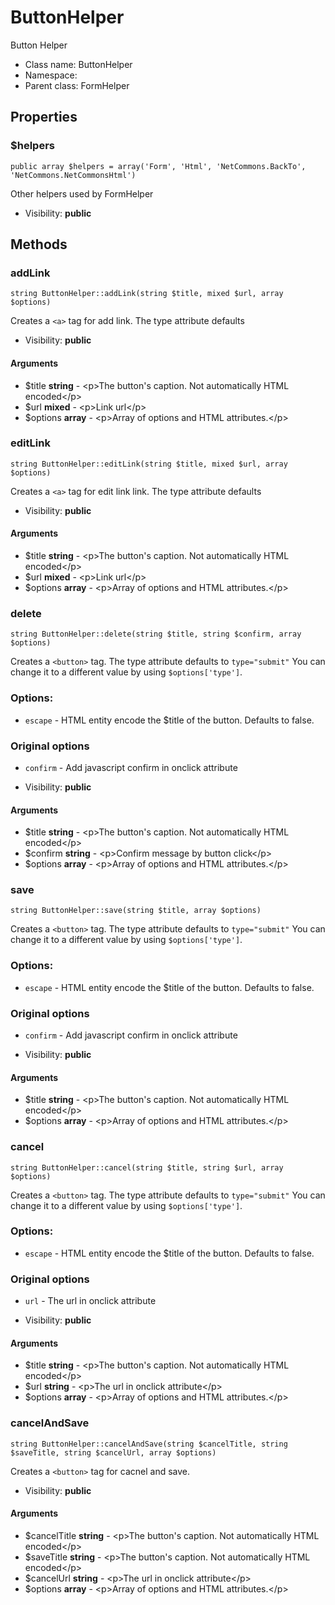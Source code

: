 ButtonHelper
===============

Button Helper




* Class name: ButtonHelper
* Namespace: 
* Parent class: FormHelper





Properties
----------


### $helpers

    public array $helpers = array('Form', 'Html', 'NetCommons.BackTo', 'NetCommons.NetCommonsHtml')

Other helpers used by FormHelper



* Visibility: **public**


Methods
-------


### addLink

    string ButtonHelper::addLink(string $title, mixed $url, array $options)

Creates a `<a>` tag for add link. The type attribute defaults



* Visibility: **public**


#### Arguments
* $title **string** - &lt;p&gt;The button&#039;s caption. Not automatically HTML encoded&lt;/p&gt;
* $url **mixed** - &lt;p&gt;Link url&lt;/p&gt;
* $options **array** - &lt;p&gt;Array of options and HTML attributes.&lt;/p&gt;



### editLink

    string ButtonHelper::editLink(string $title, mixed $url, array $options)

Creates a `<a>` tag for edit link link. The type attribute defaults



* Visibility: **public**


#### Arguments
* $title **string** - &lt;p&gt;The button&#039;s caption. Not automatically HTML encoded&lt;/p&gt;
* $url **mixed** - &lt;p&gt;Link url&lt;/p&gt;
* $options **array** - &lt;p&gt;Array of options and HTML attributes.&lt;/p&gt;



### delete

    string ButtonHelper::delete(string $title, string $confirm, array $options)

Creates a `<button>` tag. The type attribute defaults to `type="submit"`
You can change it to a different value by using `$options['type']`.

### Options:

- `escape` - HTML entity encode the $title of the button. Defaults to false.

### Original options
- `confirm` - Add javascript confirm in onclick attribute

* Visibility: **public**


#### Arguments
* $title **string** - &lt;p&gt;The button&#039;s caption. Not automatically HTML encoded&lt;/p&gt;
* $confirm **string** - &lt;p&gt;Confirm message by button click&lt;/p&gt;
* $options **array** - &lt;p&gt;Array of options and HTML attributes.&lt;/p&gt;



### save

    string ButtonHelper::save(string $title, array $options)

Creates a `<button>` tag. The type attribute defaults to `type="submit"`
You can change it to a different value by using `$options['type']`.

### Options:

- `escape` - HTML entity encode the $title of the button. Defaults to false.

### Original options
- `confirm` - Add javascript confirm in onclick attribute

* Visibility: **public**


#### Arguments
* $title **string** - &lt;p&gt;The button&#039;s caption. Not automatically HTML encoded&lt;/p&gt;
* $options **array** - &lt;p&gt;Array of options and HTML attributes.&lt;/p&gt;



### cancel

    string ButtonHelper::cancel(string $title, string $url, array $options)

Creates a `<button>` tag. The type attribute defaults to `type="submit"`
You can change it to a different value by using `$options['type']`.

### Options:

- `escape` - HTML entity encode the $title of the button. Defaults to false.

### Original options
- `url` - The url in onclick attribute

* Visibility: **public**


#### Arguments
* $title **string** - &lt;p&gt;The button&#039;s caption. Not automatically HTML encoded&lt;/p&gt;
* $url **string** - &lt;p&gt;The url in onclick attribute&lt;/p&gt;
* $options **array** - &lt;p&gt;Array of options and HTML attributes.&lt;/p&gt;



### cancelAndSave

    string ButtonHelper::cancelAndSave(string $cancelTitle, string $saveTitle, string $cancelUrl, array $options)

Creates a `<button>` tag for cacnel and save.



* Visibility: **public**


#### Arguments
* $cancelTitle **string** - &lt;p&gt;The button&#039;s caption. Not automatically HTML encoded&lt;/p&gt;
* $saveTitle **string** - &lt;p&gt;The button&#039;s caption. Not automatically HTML encoded&lt;/p&gt;
* $cancelUrl **string** - &lt;p&gt;The url in onclick attribute&lt;/p&gt;
* $options **array** - &lt;p&gt;Array of options and HTML attributes.&lt;/p&gt;


